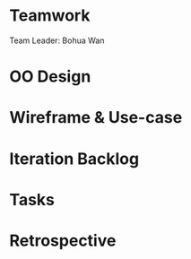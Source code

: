 # Teamwork
Team Leader: Bohua Wan

# OO Design

# Wireframe & Use-case

# Iteration Backlog

# Tasks

# Retrospective
